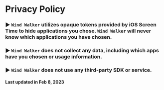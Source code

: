 # Privacy Policy

### ▶ `Wind Walker` utilizes opaque tokens provided by iOS Screen Time to hide applications you chose. `Wind Walker` will never know which applications you have chosen.
### ▶ `Wind Walker` does not collect any data, including which apps have you chosen or usage information.
### ▶ `Wind Walker` does not use any third-party SDK or service.

#### Last updated in Feb 8, 2023

